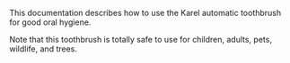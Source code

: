 This documentation describes how to use the Karel automatic toothbrush for good oral hygiene.

Note that this toothbrush is totally safe to use for children, adults, pets, wildlife, and trees.
